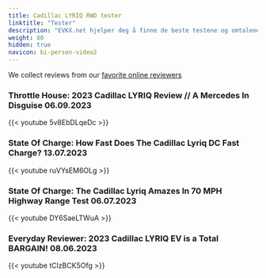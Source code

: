 ```yaml
---
title: Cadillac LYRIQ RWD tester
linktitle: "Tester"
description: "EVKX.net hjelper deg å finne de beste testene og omtalene av denne modellen. "
weight: 80
hidden: true
navicon: bi-person-video2
---
```

We collect reviews from our [favorite online reviewers](/guides/evreviewers/)

### Throttle House: 2023 Cadillac LYRIQ Review // A Mercedes In Disguise 06.09.2023

{{< youtube 5v8EbDLqeDc >}}

### State Of Charge: How Fast Does The Cadillac Lyriq DC Fast Charge? 13.07.2023

{{< youtube ruVYsEM6OLg >}}

### State Of Charge: The Cadillac Lyriq Amazes In 70 MPH Highway Range Test 06.07.2023

{{< youtube DY6SaeLTWuA >}}

### Everyday Reviewer: 2023 Cadillac LYRIQ EV is a Total BARGAIN! 08.06.2023

{{< youtube tClzBCK5Ofg >}}

